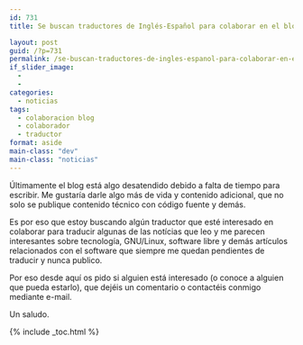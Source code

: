 ```yaml
---
id: 731
title: Se buscan traductores de Inglés-Español para colaborar en el blog

layout: post
guid: /?p=731
permalink: /se-buscan-traductores-de-ingles-espanol-para-colaborar-en-el-blog/
if_slider_image:
  - 
  - 
categories:
  - noticias
tags:
  - colaboracion blog
  - colaborador
  - traductor
format: aside
main-class: "dev"
main-class: "noticias"
---
```

Últimamente el blog está algo desatendido debido a falta de tiempo para escribir. Me gustaría darle algo más de vida y contenido adicional, que no solo se publique contenido técnico con código fuente y demás.

Es por eso que estoy buscando algún traductor que esté interesado en colaborar para traducir algunas de las notícias que leo y me parecen interesantes sobre tecnología, GNU/Linux, software libre y demás artículos relacionados con el software que siempre me quedan pendientes de traducir y nunca publico.

Por eso desde aquí os pido si alguien está interesado (o conoce a alguien que pueda estarlo), que dejéis un comentario o contactéis conmigo mediante e-mail.

Un saludo.



{% include _toc.html %}
